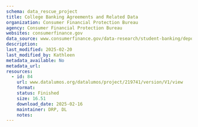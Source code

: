 ```yaml
---
schema: data_rescue_project 
title: College Banking Agreements and Related Data
organization: Consumer Financial Protection Bureau
agency: Consumer Financial Protection Bureau
websites: consumerfinance.gov
data_source: www.consumerfinance.gov/data-research/student-banking/deposit-product-marketing-agreements-and-data/
description: 
last_modified: 2025-02-20
last_modified_by: Kathleen
metadata_available: No
metadata_url: 
resources:
  - id: 84
    url: www.datalumos.org/datalumos/project/219741/version/V1/view
    format: 
    status: Finished
    size: 16.51
    download_date: 2025-02-16
    maintainer: DRP, DL
    notes: 
---
```


